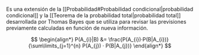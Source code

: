 
Es una extensión de la [[Probabilidad#Probabilidad condicional|probabilidad condicional]] y la [[Teorema de la probabilidad total|probabilidad total]] desarrollada por Thomas Bayes que se utiliza para revisar las previsiones previamente calculadas en función de nueva información.

$$
\begin{align*}
P(A_{i}|B) &= \frac{P(A_{i})·P(B|A_{i})}{\sum\limits_{j=1}^{n} P(A_{j}) · P(B|A_{j})}
\end{align*}
$$